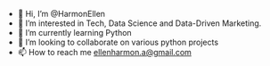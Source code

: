 - 👋 Hi, I’m @HarmonEllen
- 👀 I’m interested in Tech, Data Science and Data-Driven Marketing.
- 🌱 I’m currently learning Python
- 💞️ I’m looking to collaborate on various python projects
- 📫 How to reach me ellenharmon.a@gmail.com

<!---
HarmonEllen/HarmonEllen is a ✨ special ✨ repository because its `README.md` (this file) appears on your GitHub profile.
You can click the Preview link to take a look at your changes.
--->
